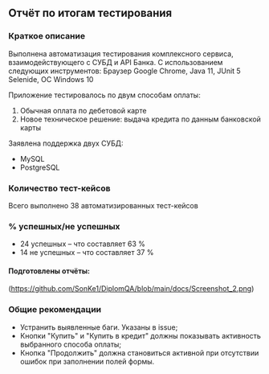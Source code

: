 ## Отчёт по итогам тестирования

### Краткое описание

Выполнена автоматизация тестирования комплексного сервиса, взаимодействующего с СУБД и API Банка. С использованием следующих инструментов:
Браузер Google Chrome, Java 11, JUnit 5 Selenide, ОС Windows 10

Приложение тестировалось по двум способам оплаты:
1. Обычная оплата по дебетовой карте
1. Новое техническое решение: выдача кредита по данным банковской карты

Заявлена поддержка двух СУБД:
* MySQL
* PostgreSQL

### Количество тест-кейсов
Всего выполнено 38 автоматизированных тест-кейсов

### % успешных/не успешных
* 24 успешных – что составляет 63 %
* 14 не успешных – что составляет 37 %

#### Подготовлены отчёты:
(https://github.com/SonKe1/DiplomQA/blob/main/docs/Screenshot_2.png)

### Общие рекомендации
* Устранить выявленные баги. Указаны в issue;
* Кнопки "Купить" и "Купить в кредит" должны показывать активность выбранного способа оплаты;
* Кнопка "Продолжить" должна становиться активной при отсутствии ошибок при заполнении полей формы.
